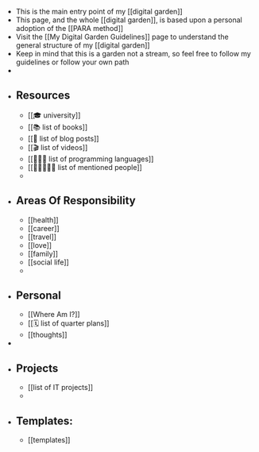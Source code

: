 - This is the main entry point of my [[digital garden]]
- This page, and the whole [[digital garden]], is based upon a personal adoption of the [[PARA method]]
- Visit the [[My Digital Garden Guidelines]] page to understand the general structure of my [[digital garden]]
- Keep in mind that this is a garden not a stream, so feel free to follow my guidelines or follow your own path
-
- ## Resources
	- [[🎓 university]]
	- [[📚 list of books]]
	- [[📑 list of blog posts]]
	- [[🎬 list of videos]]
	- [[🧑🏻‍💻 list of programming languages]]
	- [[🧑🏻‍🤝‍🧑🏻 list of mentioned people]]
	-
- ## Areas Of Responsibility
	- [[health]]
	- [[career]]
	- [[travel]]
	- [[love]]
	- [[family]]
	- [[social life]]
	-
- ## Personal
	- [[Where Am I?]]
	- [[🗓️ list of quarter plans]]
	- [[thoughts]]
-
- ## Projects
	- [[list of IT projects]]
	-
- ## Templates:
	- [[templates]]